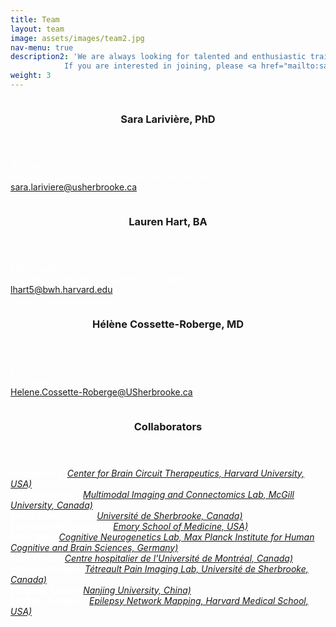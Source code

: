 ```yaml
---
title: Team
layout: team
image: assets/images/team2.jpg
nav-menu: true
description2: 'We are always looking for talented and enthusiastic trainees to join our lab!
			If you are interested in joining, please <a href="mailto:sara.lariviere@usherbrooke.ca">email us</a> your CV and a cover letter!'
weight: 3
---
```


<!-- Main -->
<div id="main">

<!-- Two -->
<section id="two" class="spotlights">
	<section>
		<a href="team.html" class="image">
			<img src="{% link assets/images/sara_lariviere.jpg %}" alt="" data-position="center center" />
		</a>
		<div class="content">
			<div class="inner">
				<header class="major">
					<h3>Sara Larivière, PhD</h3>
				</header>
				<p style="color: #ffffff;">Assistant Professor <br> 
				Department of Nuclear Medicine and Radiobiology <br> 
				<a href="mailto:sara.lariviere@usherbrooke.ca">sara.lariviere@usherbrooke.ca</a>
				</p>
			</div>
		</div>
	</section>
	<section>
		<a href="team.html" class="image">
			<img src="{% link assets/images/lauren_hart.jpg %}" alt="" data-position="center center" />
		</a>
		<div class="content">
			<div class="inner">
				<header class="major">
					<h3>Lauren Hart, BA</h3>
				</header>
				<p style="color: #ffffff;">MSc student <br> 
				Radiation sciences and biomedical imaging<br> 
				<a href="mailto:lhart5@bwh.harvard.edu">lhart5@bwh.harvard.edu</a>
				</p>
			</div>
		</div>
	</section>
	<section>
		<a href="team.html" class="image">
			<img src="{% link assets/images/helene_cr.jpg %}" alt="" data-position="top center" />
		</a>
		<div class="content">
			<div class="inner">
				<header class="major">
					<h3>Hélène Cossette-Roberge, MD</h3>
				</header>
				<p style="color: #ffffff;">Medical resident (R2)<br> 
				Neurology<br> 
				<a href="mailto:Helene.Cossette-Roberge@USherbrooke.ca">Helene.Cossette-Roberge@USherbrooke.ca</a>
				</p>
			</div>
		</div>
	</section>
	<section>
		<a href="team.html" class="image">
			<img src="{% link assets/images/collaborators.jpg %}" alt="" data-position="25% 25%" />
		</a>
		<div class="content">
			<div class="inner">
				<header class="major">
					<h3>Collaborators</h3>
				</header>
				<p style="color: #ffffff;">
				<b style="color: #ffffff;">Michael Fox</b> (<i><a href="https://www.brighamandwomens.org/neurosciences-center/center-for-brain-circuit-therapeutics" target="_blank">Center for Brain Circuit Therapeutics, Harvard University, USA)</a></i><br>
				<b style="color: #ffffff;">Boris Bernhardt</b> (<i><a href="https://mica-mni.github.io/" target="_blank">Multimodal Imaging and Connectomics Lab, McGill University, Canada)</a></i><br>
				<b style="color: #ffffff;">Kevin Whittingstall</b> (<i><a href="https://www.usherbrooke.ca/recherche/fr/specialistes/details/kevin.whittingstall" target="_blank">Université de Sherbrooke, Canada)</a></i><br>
				<b style="color: #ffffff;">Ezequiel Gleichgerrcht</b> (<i><a href="https://med.emory.edu/directory/profile/?u=ELGLEIC" target="_blank">Emory School of Medicine, USA)</a></i><br>
				<b style="color: #ffffff;">Sofie Valk</b> (<i><a href="https://cng-lab.github.io/" target="_blank">Cognitive Neurogenetics Lab, Max Planck Institute for Human Cognitive and Brain Sciences, Germany)</a></i><br>
				<b style="color: #ffffff;">Sami Obaid</b> (<i><a href="https://www.chumontreal.qc.ca/en/crchum/chercheurs/sami-obaid" target="_blank">Centre hospitalier de l'Université de Montréal, Canada)</a></i><br>
				<b style="color: #ffffff;">Pascal Tétreault</b> (<i><a href="https://www.tetreaultlab.com/pascal" target="_blank">Tétreault Pain Imaging Lab, Université de Sherbrooke, Canada)</a></i><br>
				<b style="color: #ffffff;">Zhiqiang Zhang</b> (<i><a href="https://med.nju.edu.cn/medenglish/69/2d/c55101a616749/page.htm" target="_blank">Nanjing University, China)</a></i><br>
				<b style="color: #ffffff;">Frederic Schaper</b> (<i><a href="https://med.nju.edu.cn/medenglish/69/2d/c55101a616749/page.htm" target="_blank">Epilepsy Network Mapping, Harvard Medical School, USA)</a></i><br>
				</p>
			</div>
		</div>
	</section>
</section>


</div>
